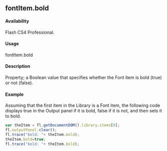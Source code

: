 ## fontItem.bold

#### Availability

Flash CS4 Professional.

#### Usage

fontItem.bold

#### Description

Property; a Boolean value that specifies whether the Font item is bold (true) or not (false).

#### Example


Assuming that the first item in the Library is a Font item, the following code displays true in the Output panel if it is bold, false if it is not, and then sets it to bold.

```javascript
var theItem = fl.getDocumentDOM().library.items[0];
fl.outputPanel.clear();
fl.trace("bold: "+ theItem.bold);
theItem.bold=true;
fl.trace("bold: "+ theItem.bold);
```